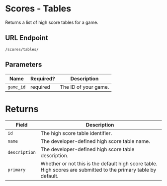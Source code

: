 # Scores - Tables

Returns a list of high score tables for a game.

## URL Endpoint

```
/scores/tables/
```

## Parameters

Name         | Required? | Description
---          | ---       | ---
`game_id`    | required  | The ID of your game.

# Returns

Field         | Description
---           | ---
`id`          | The high score table identifier.
`name`        | The developer-defined high score table name.
`description` | The developer-defined high score table description.
`primary`     | Whether or not this is the default high score table. High scores are submitted to the primary table by default.